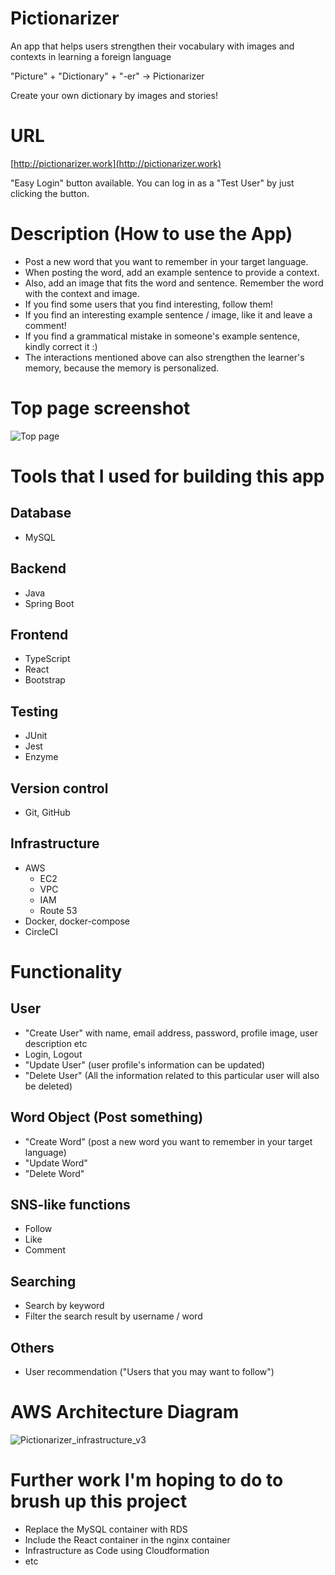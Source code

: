# Pictionarizer
An app that helps users strengthen their vocabulary with images and contexts in learning a foreign language

"Picture" + "Dictionary" + "-er" -> Pictionarizer

Create your own dictionary by images and stories!

# URL
[http://pictionarizer.work](http://pictionarizer.work)

"Easy Login" button available. You can log in as a "Test User" by just clicking the button. 

# Description (How to use the App)
* Post a new word that you want to remember in your target language.
* When posting the word, add an example sentence to provide a context.
* Also, add an image that fits the word and sentence. Remember the word with the context and image.
* If you find some users that you find interesting, follow them! 
* If you find an interesting example sentence / image, like it and leave a comment! 
* If you find a grammatical mistake in someone's example sentence, kindly correct it :) 
* The interactions mentioned above can also strengthen the learner's memory, because the memory is personalized. 

# Top page screenshot
![Top page](https://user-images.githubusercontent.com/37083992/100702340-30bbc100-33aa-11eb-8671-510df7685c01.png)

# Tools that I used for building this app
## Database
* MySQL

## Backend
* Java
* Spring Boot

## Frontend
* TypeScript
* React
* Bootstrap

## Testing
* JUnit
* Jest
* Enzyme

## Version control
* Git, GitHub

## Infrastructure
* AWS
  * EC2
  * VPC
  * IAM
  * Route 53
* Docker, docker-compose
* CircleCI
  
# Functionality
## User
* "Create User" with name, email address, password, profile image, user description etc
* Login, Logout
* "Update User" (user profile's information can be updated)
* "Delete User" (All the information related to this particular user will also be deleted)

## Word Object (Post something)
* "Create Word" (post a new word you want to remember in your target language)
* "Update Word" 
* "Delete Word" 

## SNS-like functions
* Follow
* Like
* Comment 

## Searching
* Search by keyword
* Filter the search result by username / word

## Others
* User recommendation ("Users that you may want to follow")

# AWS Architecture Diagram
![Pictionarizer_infrastructure_v3](https://user-images.githubusercontent.com/37083992/101722594-39e81480-3ab3-11eb-8598-ee4a4b9e4396.png)

# Further work I'm hoping to do to brush up this project
* Replace the MySQL container with RDS
* Include the React container in the nginx container
* Infrastructure as Code using Cloudformation 
* etc

